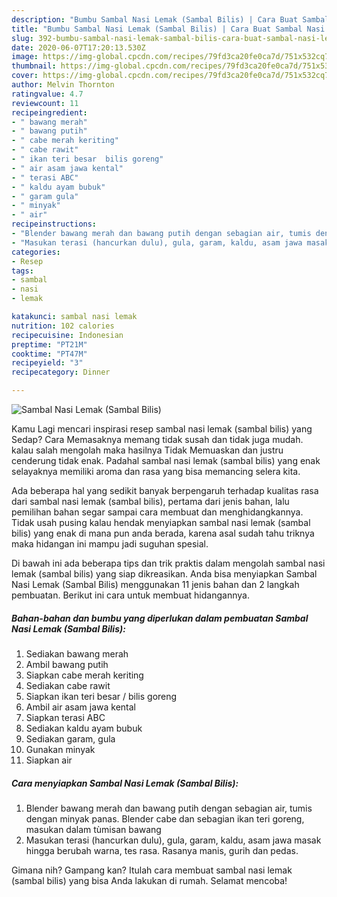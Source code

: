 ```yaml
---
description: "Bumbu Sambal Nasi Lemak (Sambal Bilis) | Cara Buat Sambal Nasi Lemak (Sambal Bilis) Yang Sempurna"
title: "Bumbu Sambal Nasi Lemak (Sambal Bilis) | Cara Buat Sambal Nasi Lemak (Sambal Bilis) Yang Sempurna"
slug: 392-bumbu-sambal-nasi-lemak-sambal-bilis-cara-buat-sambal-nasi-lemak-sambal-bilis-yang-sempurna
date: 2020-06-07T17:20:13.530Z
image: https://img-global.cpcdn.com/recipes/79fd3ca20fe0ca7d/751x532cq70/sambal-nasi-lemak-sambal-bilis-foto-resep-utama.jpg
thumbnail: https://img-global.cpcdn.com/recipes/79fd3ca20fe0ca7d/751x532cq70/sambal-nasi-lemak-sambal-bilis-foto-resep-utama.jpg
cover: https://img-global.cpcdn.com/recipes/79fd3ca20fe0ca7d/751x532cq70/sambal-nasi-lemak-sambal-bilis-foto-resep-utama.jpg
author: Melvin Thornton
ratingvalue: 4.7
reviewcount: 11
recipeingredient:
- " bawang merah"
- " bawang putih"
- " cabe merah keriting"
- " cabe rawit"
- " ikan teri besar  bilis goreng"
- " air asam jawa kental"
- " terasi ABC"
- " kaldu ayam bubuk"
- " garam gula"
- " minyak"
- " air"
recipeinstructions:
- "Blender bawang merah dan bawang putih dengan sebagian air, tumis dengan minyak panas. Blender cabe dan sebagian ikan teri goreng, masukan dalam tùmisan bawang"
- "Masukan terasi (hancurkan dulu), gula, garam, kaldu, asam jawa masak hingga berubah warna, tes rasa. Rasanya manis, gurih dan pedas."
categories:
- Resep
tags:
- sambal
- nasi
- lemak

katakunci: sambal nasi lemak 
nutrition: 102 calories
recipecuisine: Indonesian
preptime: "PT21M"
cooktime: "PT47M"
recipeyield: "3"
recipecategory: Dinner

---
```



![Sambal Nasi Lemak (Sambal Bilis)](https://img-global.cpcdn.com/recipes/79fd3ca20fe0ca7d/751x532cq70/sambal-nasi-lemak-sambal-bilis-foto-resep-utama.jpg)

Kamu Lagi mencari inspirasi resep sambal nasi lemak (sambal bilis) yang Sedap? Cara Memasaknya memang tidak susah dan tidak juga mudah. kalau salah mengolah maka hasilnya Tidak Memuaskan dan justru cenderung tidak enak. Padahal sambal nasi lemak (sambal bilis) yang enak selayaknya memiliki aroma dan rasa yang bisa memancing selera kita.



Ada beberapa hal yang sedikit banyak berpengaruh terhadap kualitas rasa dari sambal nasi lemak (sambal bilis), pertama dari jenis bahan, lalu pemilihan bahan segar sampai cara membuat dan menghidangkannya. Tidak usah pusing kalau hendak menyiapkan sambal nasi lemak (sambal bilis) yang enak di mana pun anda berada, karena asal sudah tahu triknya maka hidangan ini mampu jadi suguhan spesial.


Di bawah ini ada beberapa tips dan trik praktis dalam mengolah sambal nasi lemak (sambal bilis) yang siap dikreasikan. Anda bisa menyiapkan Sambal Nasi Lemak (Sambal Bilis) menggunakan 11 jenis bahan dan 2 langkah pembuatan. Berikut ini cara untuk membuat hidangannya.

<!--inarticleads1-->

##### Bahan-bahan dan bumbu yang diperlukan dalam pembuatan Sambal Nasi Lemak (Sambal Bilis):

1. Sediakan  bawang merah
1. Ambil  bawang putih
1. Siapkan  cabe merah keriting
1. Sediakan  cabe rawit
1. Siapkan  ikan teri besar / bilis goreng
1. Ambil  air asam jawa kental
1. Siapkan  terasi ABC
1. Sediakan  kaldu ayam bubuk
1. Sediakan  garam, gula
1. Gunakan  minyak
1. Siapkan  air




<!--inarticleads2-->

##### Cara menyiapkan Sambal Nasi Lemak (Sambal Bilis):

1. Blender bawang merah dan bawang putih dengan sebagian air, tumis dengan minyak panas. Blender cabe dan sebagian ikan teri goreng, masukan dalam tùmisan bawang
1. Masukan terasi (hancurkan dulu), gula, garam, kaldu, asam jawa masak hingga berubah warna, tes rasa. Rasanya manis, gurih dan pedas.




Gimana nih? Gampang kan? Itulah cara membuat sambal nasi lemak (sambal bilis) yang bisa Anda lakukan di rumah. Selamat mencoba!
